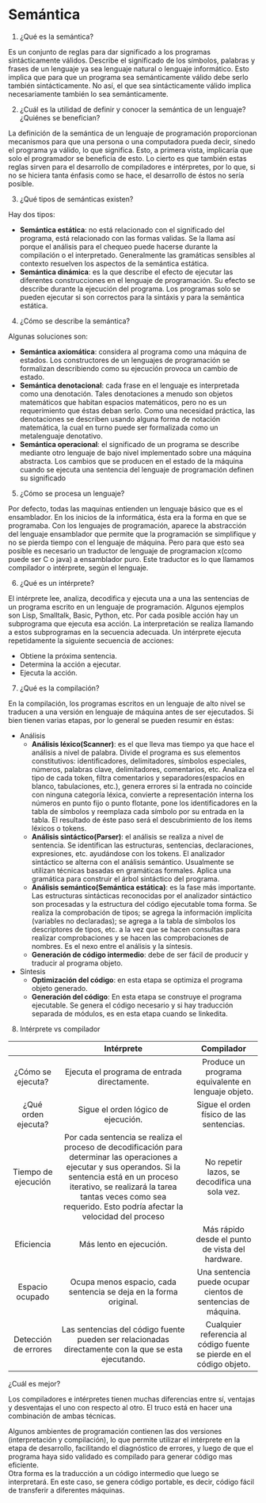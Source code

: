 # Semántica

1. ¿Qué es la semántica?

Es un conjunto de reglas para dar significado a los programas sintácticamente válidos. Describe el significado de los símbolos, palabras y frases de un lenguaje ya sea lenguaje natural o lenguaje informático. Esto implica que para que un programa sea semánticamente válido debe serlo también sintácticamente. No así, el que sea sintácticamente válido implica necesariamente también lo sea semánticamente.

2. ¿Cuál es la utilidad de definir y conocer la semántica de un lenguaje? ¿Quiénes se benefician?

La definición de la semántica de un lenguaje de programación proporcionan mecanismos para que una persona o una computadora pueda decir, sinedo el programa ya válido, lo que significa. Esto, a primera vista, implicaría que solo el programador se beneficia de esto. Lo cierto es que también estas reglas sirven para el desarrollo de compiladores e intérpretes, por lo que, si no se hiciera tanta énfasis como se hace, el desarrollo de éstos no sería posible.

3. ¿Qué tipos de semánticas existen?

Hay dos tipos:
* **Semántica estática**: no está relacionado con el significado del programa, está relacionado con las formas validas. Se la llama así porque el análisis para el chequeo puede hacerse durante la compilación o el interpretado. Generalmente las gramáticas sensibles al contexto resuelven los aspectos de la semántica estática.
* **Semántica dinámica**: es la que describe el efecto de ejecutar las diferentes construcciones en el lenguaje de programación. Su efecto se describe durante la ejecución del programa. Los programas solo se pueden ejecutar si son correctos para la sintáxis y para la semántica estática.

4. ¿Cómo se describe la semántica?

Algunas soluciones son:
* **Semántica axiomática**: considera al programa como una máquina de estados. Los constructores de un lenguajes de programación se formalizan describiendo como su ejecución provoca un cambio de estado.
* **Semántica denotacional**: cada frase en el lenguaje es interpretada como una denotación. Tales denotaciones a menudo son objetos matemáticos que habitan espacios matemáticos, pero no es un requerimiento que éstas deban serlo. Como una necesidad práctica, las denotaciones se describen usando alguna forma de notación matemática, la cual en turno puede ser formalizada como un metalenguaje denotativo.
* **Semántica operacional**: el significado de un programa se describe mediante otro lenguaje de bajo nivel implementado sobre una máquina abstracta. Los cambios que se producen en el estado de la máquina cuando se ejecuta una sentencia del lenguaje de programación definen su significado

5. ¿Cómo se procesa un lenguaje?

Por defecto, todas las maquinas entienden un lenguaje básico que es el ensamblador. En los inicios de la informática, ésta era la forma en que se programaba. Con los lenguajes de programación, aparece la abstracción del lenguaje ensamblador que permite que la programación se simplifique y no se pierda tiempo con el lenguaje de máquina. Pero para que esto sea posible es necesario un traductor de lenguaje de programacion x(como puede ser C o java) a ensamblador puro. Este traductor es lo que llamamos compilador o intérprete, según el lenguaje.

6. ¿Qué es un intérprete?

El intérprete lee, analiza, decodifica y ejecuta una a una las sentencias de un programa escrito en un lenguaje de programación. Algunos ejemplos son Lisp, Smalltalk, Basic, Python, etc. Por cada posible acción hay un subprograma que ejecuta esa acción. La interpretación se realiza llamando a estos subprogramas en la secuencia adecuada. Un intérprete ejecuta repetidamente la siguiente secuencia de acciones:
* Obtiene la próxima sentencia.
* Determina la acción a ejecutar.
* Ejecuta la acción.

7. ¿Qué es la compilación? 

En la compilación, los programas escritos en un lenguaje de alto nivel se traducen a una versión en lenguaje de máquina antes de ser ejecutados. Si bien tienen varias etapas, por lo general se pueden resumir en éstas:
* Análisis
  + **Análisis léxico(Scanner)**: es el que lleva mas tiempo ya que hace el análisis a nivel de palabra. Divide el programa es sus elementos constitutivos: identificadores, delimitadores, símbolos especiales, números, palabras clave, delimitadores, comentarios, etc. Analiza el tipo de cada token, filtra comentarios y separadores(espacios en blanco, tabulaciones, etc.), genera errores si la entrada no coincide con ninguna categoría léxica, convierte a representación interna los números en punto fijo o punto flotante, pone los identificadores en la tabla de símbolos y reemplaza cada símbolo por su entrada en la tabla. El resultado de éste paso será el descubrimiento de los items léxicos o tokens.
  + **Análisis sintáctico(Parser)**: el análisis se realiza a nivel de sentencia. Se identifican las estructuras, sentencias, declaraciones, expresiones, etc. ayudándose con los tokens. El analizador sintáctico se alterna con el análisis semántico. Usualmente se utilizan técnicas basadas en gramáticas formales. Aplica una gramática para construir el árbol sintáctico del programa.
  + **Análisis semántico(Semántica estática)**: es la fase más importante. Las estructuras sintácticas reconocidas por el analizador sintáctico son procesadas y la estructura del código ejecutable toma forma. Se realiza la comprobación de tipos; se agrega la información implícita (variables no declaradas); se agrega a la tabla de símbolos los descriptores de tipos, etc. a la vez que se hacen consultas para realizar comprobaciones y se hacen las comprobaciones de nombres. Es el nexo entre el análisis y la síntesis.
  + **Generación de código intermedio**: debe de ser fácil de producir y traducir al programa objeto.
* Síntesis
  + **Optimización del código**: en esta etapa se optimiza el programa objeto generado.
  + **Generación del código**: En esta etapa se construye el programa ejecutable. Se genera el código necesario y si hay traducción separada de módulos, es en esta etapa cuando se linkedita.


8. Intérprete vs compilador

||Intérprete|Compilador|
|:---:|:---:|:---:|
|¿Cómo se ejecuta?|Ejecuta el programa de entrada directamente.|Produce un programa equivalente en lenguaje objeto.|
|¿Qué orden ejecuta?|Sigue el orden lógico de ejecución.|Sigue el orden físico de las sentencias.|
|Tiempo de ejecución|Por cada sentencia se realiza el proceso de decodificación para determinar las operaciones a ejecutar y sus operandos. Si la sentencia está en un proceso iterativo, se realizará la tarea tantas veces como sea requerido. Esto podría afectar la velocidad del proceso|No repetir lazos, se decodifica una sola vez.|
|Eficiencia|Más lento en ejecución.|Más rápido desde el punto de vista del hardware.|
|Espacio ocupado|Ocupa menos espacio, cada sentencia se deja en la forma original.|Una sentencia puede ocupar cientos de sentencias de máquina.|
|Detección de errores|Las sentencias del código fuente pueden ser relacionadas directamente con la que se esta ejecutando.|Cualquier referencia al código fuente se pierde en el código objeto.|

¿Cuál es mejor?

Los compiladores e intérpretes tienen muchas diferencias entre sí, ventajas y desventajas el uno con respecto al otro. El truco está en hacer una combinación de ambas técnicas.

Algunos ambientes de programación contienen las dos versiones (interpretación y compilación), lo que permite utilizar el intérprete en la etapa de desarrollo, facilitando el diagnóstico de errores, y luego de que el programa haya sido validado es compilado para generar código mas eficiente.  
Otra forma es la traducción a un código intermedio que luego se interpretará. En este caso, se genera código portable, es decir, código fácil de transferir a diferentes máquinas. 
